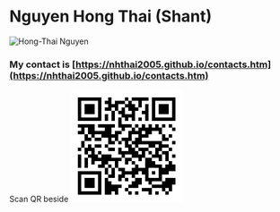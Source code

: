 # Nguyen Hong Thai (Shant)
![Hong-Thai Nguyen](https://avatars.githubusercontent.com/u/51319295?v=4)

### My contact is [https://nhthai2005.github.io/contacts.htm](https://nhthai2005.github.io/contacts.htm)
Scan QR beside
[![Nguyen Hong Thai - Contact - QR](Nguyen_Hong_Thai_contacts_QR.png "My contacts")](https://nhthai2005.github.io/contacts.htm)

